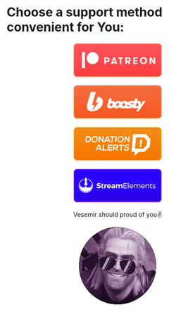 # Choose a support method convenient for You:

<p align="center"> <a href="https://www.patreon.com/axel_k"> <img src="misc/images/button-patreon.png"> </a> </p>
  
<p align="center"> <a href="https://boosty.to/axel_k"> <img src="misc/images/button-boosty.png"> </a> </p>
  
<p align="center"> <a href="https://www.donationalerts.com/r/axel_k"> <img src="misc/images/button-donationalerts.png"> </a> </p>
  
<p align="center"> <a href="https://streamelements.com/axe1_k/tip"> <img src="misc/images/button-streamelements.png"> </a> </p>

<p align="center"> Vesemir should proud of you✌️ </p>
<p align="center"> <a href="https://streamelements.com/axe1_k/tip"> <img src="misc/images/AXEL_K.png"> </a> </p>
